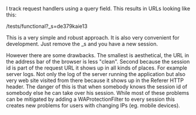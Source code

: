 I track request handlers using a query field. This results in URLs looking like this:

/tests/functional?_s=de379kaie13

This is a very simple and robust approach. It is also very convenient for development. Just remove the _s and you have a new session.

However there are some drawbacks. The smallest is aesthetical, the URL in the address bar of the browser is less "clean". Second because the session id is part of the request URL it shows up in all kinds of places. For example server logs. Not only the log of the server running the application but also very web site visited from there because it shows up in the Referer HTTP header. The danger of this is that when somebody knows the session id of somebody else he can take over his session. While most of these problems can be mitigated by adding a WAProtectionFilter to every session this creates new problems for users with changing IPs (eg. mobile devices).